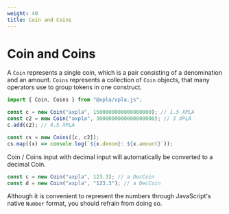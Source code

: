 ```yaml
---
weight: 40
title: Coin and Coins
---
```


# Coin and Coins

A `Coin` represents a single coin, which is a pair consisting of a denomination and an amount. `Coins` represents a collection of `Coin` objects, that many operators use to group tokens in one construct.

```ts
import { Coin, Coins } from "@xpla/xpla.js";

const c = new Coin("axpla", 1500000000000000000); // 1.5 XPLA
const c2 = new Coin("axpla", 3000000000000000000); // 3 XPLA
c.add(c2); // 4.5 XPLA

const cs = new Coins([c, c2]);
cs.map((x) => console.log(`${x.denom}: ${x.amount}`));
```

Coin / Coins input with decimal input will automatically be converted to a decimal Coin.

```ts
const c = new Coin("axpla", 123.3); // a DecCoin
const d = new Coin("axpla", "123.3"); // a DecCoin
```

Although it is convenient to represent the numbers through JavaScript's native `Number` format, you should refrain from doing so.
